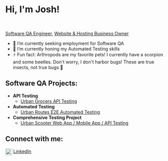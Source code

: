 <h1>Hi, I'm Josh!</h1> <br/>

<a href="https://github.com/Josh-Kleckner">Software QA Engineer</a>, <a href="https://www.linkedin.com/in/joshuakleckner/">Website & Hosting Business Owner</a>
<br/>

- 🔭 I’m currently seeking employment for Software QA <br/>
- 🌱 I’m currently honing my Automated Testing skills <br/>
- ⚡ Fun fact: Arthropods are my favorite pets! I currently have a scorpion and some beetles. Don't worry, I don't harbor bugs! These are true insects, not true bugs 🦂 <br/>


<h2>Software QA Projects:</h2>

- <b>API Testing</b>
  - [Urban Grocers API Testing](https://github.com/Josh-Kleckner/Urban-Grocers-API-Testing)
- <b>Automated Testing</b>
  - [Urban Routes E2E Automated Testing](https://github.com/Josh-Kleckner/Urban-Routes-E2E-Automated-Testing)
- <b>Comprehensive Testing Project</b>
  - [Urban Scooter Web App / Mobile App / API Testing](https://github.com/Josh-Kleckner/Urban-Scooters-Project)


<h2>Connect with me:</h2>

[<img align="left" alt="JoshKleckner | LinkedIn" width="22px" src="https://img.icons8.com/?size=100&id=8808&format=png&color=228BE6" />][linkedin] <a href="https://www.linkedin.com/in/joshuakleckner/" target="blank">LinkedIn</a>

[linkedin]: https://www.linkedin.com/in/joshuakleckner/
